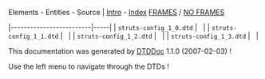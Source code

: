 Elements - Entities - Source | [Intro](intro.html.md) - [Index](elementsIndex.html)
 [FRAMES](index.html.md) / [NO FRAMES](intro.html)

|-------------------------|-----|
| `struts-config_1_0.dtd` |     |
| `struts-config_1_1.dtd` |     |
| `struts-config_1_2.dtd` |     |
| `struts-config_1_3.dtd` |     |

This documentation was generated by [DTDDoc](http://dtddoc.sourceforge.net) 1.1.0 (2007-02-03) !

Use the left menu to navigate through the DTDs !
